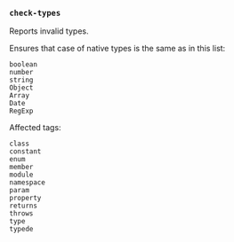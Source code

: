 ### `check-types`

Reports invalid types.

Ensures that case of native types is the same as in this list:

```
boolean
number
string
Object
Array
Date
RegExp
```

Affected tags:

```
class
constant
enum
member
module
namespace
param
property
returns
throws
type
typede
```

<!-- assertions checkTypes -->
